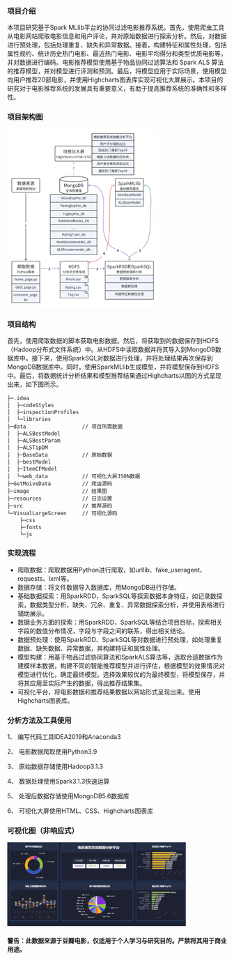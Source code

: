 ### 项目介绍

本项目研究基于Spark MLlib平台的协同过滤电影推荐系统。首先，使用爬虫工具从电影网站爬取电影信息和用户评论，并对原始数据进行探索分析。然后，对数据进行预处理，包括处理重复、缺失和异常数据。接着，构建特征和属性处理，包括属性规约、统计历史热门电影、最近热门电影、电影平均得分和类型优质电影等，并对数据进行编码。电影推荐模型使用基于物品协同过滤算法和 Spark ALS 算法的推荐模型，并对模型进行评测和预测。最后，将模型应用于实际场景，使用模型向用户推荐20部电影，并使用Highcharts图表库实现可视化大屏展示。本项目的研究对于电影推荐系统的发展具有重要意义，有助于提高推荐系统的准确性和多样性。

### 项目架构图

<img src="./image/00架构图.png" alt="00架构图" style="zoom:40%;" />

### 项目结构

首先，使用爬取数据的脚本获取电影数据。然后，将获取到的数据保存到HDFS（Hadoop分布式文件系统）中。从HDFS中读取数据并将其导入到MongoDB数据库中。接下来，使用SparkSQL对数据进行处理，并将处理结果再次保存到MongoDB数据库中。同时，使用SparkMLlib生成模型，并将模型保存到HDFS中。最后，将数据统计分析结果和模型推荐结果通过Highcharts以图的方式呈现出来，如下图所示。

```
├─.idea
│  ├─codeStyles
│  ├─inspectionProfiles
│  └─libraries
├─data					// 项目所需数据
│  ├─ALSBestModel
│  ├─ALSBestParam
│  ├─ALSTipDM
│  ├─BaseData			// 原始数据
│  ├─bestModel
│  ├─ItemCFModel
│  └─web_data			// 可视化大屏JSON数据
├─GetMoiveData  		// 爬虫源码
├─image  				// 结果图
├─resources   			// 日志设置
├─src    				// 推荐源码
└─VisualLargeScreen  	// 可视化源码
    ├─css
    ├─fonts
    └─js
```

### 实现流程

-  爬取数据：爬取数据用Python进行爬取，如urllib、fake_useragent、requests、lxml等。
-  数据存储：将文件数据导入数据库，用MongoDB进行存储。
- 基础数据探索：用SparkRDD，SparkSQL等探索数据本身特征，如记录数探索，数据类型分析，缺失、冗余、重复、异常数据探索分析，并使用表格进行辅助展示。
- 数据业务方面的探索：用SparkRDD，SparkSQL等结合项目目标，探索相关字段的数值分布情况，字段与字段之间的联系，得出相关结论。
-  数据预处理：使用SparkRDD、SparkSQL等对数据进行预处理，如处理重复数据、缺失数据、异常数据，并构建特征和属性处理。
- 模型构建：用基于物品过滤协同算法和SparkALS算法等，选取合适数据作为建模样本数据，构建不同的智能推荐模型并进行评估，根据模型的效果情况对模型进行优化，确定最终模型。选择效果较优的为最终模型，将模型保存，并将其应用至实际产生的数据，得出推荐结果集。
-  可视化平台，将电影数据和推荐结果数据以网站形式呈现出来。使用Highcharts图表库。

### 分析方法及工具使用

1、 编写代码工具IDEA2019和Anaconda3

2、 电影数据爬取使用Python3.9

3、 原始数据存储使用Hadoop3.1.3

4、 数据处理使用Spark3.1.3快速运算

5、 处理后数据存储使用MongoDB5.6数据库

6、 可视化大屏使用HTML、CSS、Highcharts图表库

### 可视化图（非响应式）

<img src="./image/可视化大屏图.png" alt="00架构图" style="zoom:40%;" />

#### 警告：此数据来源于豆瓣电影，仅适用于个人学习与研究目的。严禁将其用于商业用途。